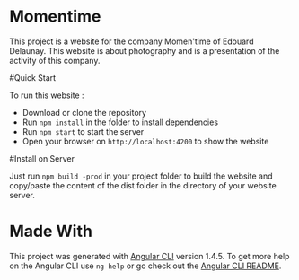 # Momentime

This project is a website for the company Momen'time of Edouard Delaunay.
This website is about photography and is a presentation of the activity of this company.

#Quick Start

To run this website :
  - Download or clone the repository
  - Run `npm install` in the folder to install dependencies
  - Run `npm start` to start the server
  - Open your browser on `http://localhost:4200` to show the website

#Install on Server

Just run `npm build -prod` in your project folder to build the website and copy/paste the content of the dist folder in the directory of your website server.

# Made With

This project was generated with [Angular CLI](https://github.com/angular/angular-cli) version 1.4.5.
To get more help on the Angular CLI use `ng help` or go check out the [Angular CLI README](https://github.com/angular/angular-cli/blob/master/README.md).
